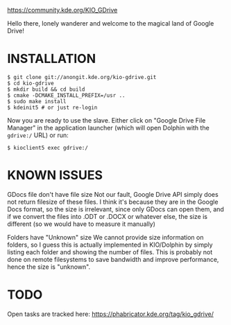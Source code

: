 https://community.kde.org/KIO_GDrive

Hello there, lonely wanderer and welcome to the magical land of Google Drive!


INSTALLATION
============

    $ git clone git://anongit.kde.org/kio-gdrive.git
    $ cd kio-gdrive
    $ mkdir build && cd build
    $ cmake -DCMAKE_INSTALL_PREFIX=/usr ..
    $ sudo make install
    $ kdeinit5 # or just re-login

Now you are ready to use the slave. Either click on "Google Drive File Manager"
in the application launcher (which will open Dolphin with the `gdrive:/` URL) or run:

    $ kioclient5 exec gdrive:/


KNOWN ISSUES
============

GDocs file don't have file size
  Not our fault, Google Drive API simply does not return filesize of these files.
  I think it's because they are in the Google Docs format, so the size is irrelevant,
  since only GDocs can open them, and if we convert the files into .ODT or .DOCX or
  whatever else, the size is different (so we would have to measure it manually)

Folders have "Unknown" size
  We cannot provide size information on folders, so I guess this is actually implemented
  in KIO/Dolphin by simply listing each folder and showing the number of files. This
  is probably not done on remote filesystems to save bandwidth and improve performance,
  hence the size is "unknown".


TODO
===========

Open tasks are tracked here: https://phabricator.kde.org/tag/kio_gdrive/
